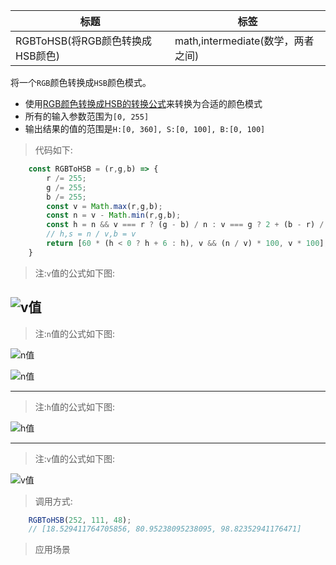 |  标题   | 标签  |
|  ----  | ----  |
| RGBToHSB(将RGB颜色转换成HSB颜色) | math,intermediate(数学，两者之间) |

将一个`RGB`颜色转换成`HSB`颜色模式。

* 使用[RGB颜色转换成HSB的转换公式](https://en.wikipedia.org/wiki/HSL_and_HSV#From_RGB)来转换为合适的颜色模式
* 所有的输入参数范围为`[0, 255]`
* 输出结果的值的范围是`H:[0, 360], S:[0, 100], B:[0, 100]`

> 代码如下:

```js
    const RGBToHSB = (r,g,b) => {
        r /= 255;
        g /= 255;
        b /= 255;
        const v = Math.max(r,g,b);
        const n = v - Math.min(r,g,b);
        const h = n && v === r ? (g - b) / n : v === g ? 2 + (b - r) / n : 4 + (r - g) / n;
        // h,s = n / v,b = v
        return [60 * (h < 0 ? h + 6 : h), v && (n / v) * 100, v * 100];
    }
```
> 注:`v`值的公式如下图:

![v值](../images/6.svg)
-----------------------------
> 注:`n`值的公式如下图:

![n值](../images/7.svg)

![n值](../images/8.svg)

-----------------------------

> 注:`h`值的公式如下图:

![h值](../images/9.svg)

-----------------------------

> 注:`v`值的公式如下图:

![v值](../images/10.svg)

> 调用方式:

```js
    RGBToHSB(252, 111, 48);
    // [18.529411764705856, 80.95238095238095, 98.82352941176471]
```

> 应用场景